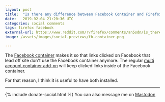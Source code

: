 ```yaml
---
layout: post
title:  "Is there any difference between Facebook Container and Firefox Multi-Account Containers?"
date:   2019-02-04 21:20:36 UTC
categories: social comments
tags: firefox facebook
external-url: https://www.reddit.com/r/firefox/comments/an5sdn/is_there_any_difference_from_facebook_container/efr1pdr/
image: /assets/images/social-previews/fb-container.png

---
```


The [Facebook container](https://addons.mozilla.org/en-US/firefox/addon/facebook-container/) makes it so that links clicked on Facebook that lead off site don't use the Facebook container anymore. The regular [multi account container add-on](https://addons.mozilla.org/en-US/firefox/addon/multi-account-containers/) will keep clicked links inside of the Facebook container.

For that reason, I think it is useful to have both installed.

---

{% include donate-social.html %} You can also message me on [Mastodon](https://mastodon.social/@yoasif).